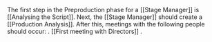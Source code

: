 The first step in the Preproduction phase for a [[Stage Manager]] is [[Analysing the Script]]. Next, the [[Stage Manager]] should create a [[Production Analysis]]. After this, meetings with the following people should occur:
 . [[First meeting with Directors]]
 . 
 